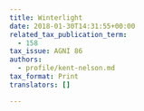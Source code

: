 ```yaml
---
title: Winterlight
date: 2018-01-30T14:31:55+00:00
related_tax_publication_term:
  - 158
tax_issue: AGNI 86
authors:
  - profile/kent-nelson.md
tax_format: Print
translators: []

---
```

